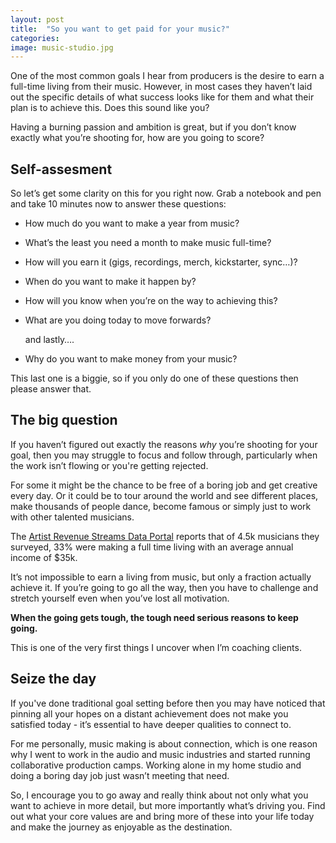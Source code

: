 ```yaml
---
layout: post
title:  "So you want to get paid for your music?"
categories: 
image: music-studio.jpg
---
```

One of the most common goals I hear from producers is the desire to earn a full-time living from their music. However, in most cases they haven’t laid out the specific details of what success looks like for them and what their plan is to achieve this. Does this sound like you?

Having a burning passion and ambition is great, but if you don’t know exactly what you’re shooting for, how are you going to score?

## Self-assesment

So let’s get some clarity on this for you right now. Grab a notebook and pen and take 10 minutes now to answer these questions:

- How much do you want to make a year from music?
- What’s the least you need a month to make music full-time?
- How will you earn it (gigs, recordings, merch, kickstarter, sync…)?
- When do you want to make it happen by?
- How will you know when you’re on the way to achieving this?
- What are you doing today to move forwards?  

	and lastly….  

- Why do you want to make money from your music?

This last one is a biggie, so if you only do one of these questions then please answer that.

## The big question

If you haven’t figured out exactly the reasons _why_ you’re shooting for your goal, then you may struggle to focus and follow through, particularly when the work isn’t flowing or you're getting rejected. 

For some it might be the chance to be free of a boring job and get creative every day. Or it could be to tour around the world and see different places, make thousands of people dance, become famous or simply just to work with other talented musicians. 

The [Artist Revenue Streams Data Portal][1] reports that of 4.5k musicians they surveyed, 33% were making a full time living with an average annual income of $35k. 

It’s not impossible to earn a living from music, but only a fraction actually achieve it. If you’re going to go all the way, then you have to challenge and stretch yourself even when you’ve lost all motivation. 

__When the going gets tough, the tough need serious reasons to keep going.__

This is one of the very first things I uncover when I’m coaching clients. 

## Seize the day
If you've done traditional goal setting before then you may have noticed that pinning all your hopes on a distant achievement does not make you satisfied today - it’s essential to have deeper qualities to connect to. 

For me personally, music making is about connection, which is one reason why I went to work in the audio and music industries and started running collaborative production camps. Working alone in my home studio and doing a boring day job just wasn’t meeting that need. 

So, I encourage you to go away and really think about not only what you want to achieve in more detail, but more importantly what’s driving you. Find out what your core values are and bring more of these into your life today and make the journey as enjoyable as the destination.

[1]:	http://arsdata.futureofmusic.org/